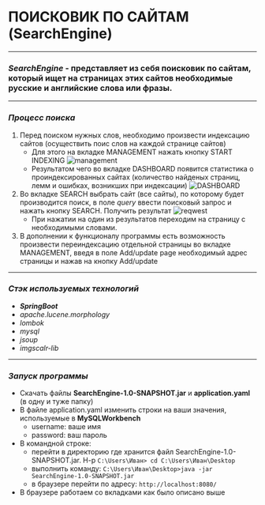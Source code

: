 # ПОИСКОВИК ПО САЙТАМ (SearchEngine)
_ _ _ _ _
### *SearchEngine* - представляет из себя поисковик по сайтам, который ищет на страницах этих сайтов необходимые русские и английские слова или фразы.
_ _ _ _ _
### *Процесс поиска*
1. Перед поиском нужных слов, необходимо произвести индексацию сайтов (осуществить поис слов на каждой странице сайтов)
   + Для этого на вкладке MANAGEMENT нажать кнопку START INDEXING ![management](https://lh3.googleusercontent.com/drive-viewer/AK7aPaDyWlhtRHFr5A7qpHdzgE_I8G9e4DtGJfdvqDCt9Asc5aG2Z_gIgtgIEy_pjeVKjB8ZaDGcFUzEpi39nXTyUmNg7l4ZpQ=w1920-h935)
   + Результатом чего во вкладке DASHBOARD появится статистика о проиндексированных сайтах (количество найденых страниц, лемм и ошибках, возникших при индексации) ![DASHBOARD](https://lh3.googleusercontent.com/drive-viewer/AK7aPaCodRLefjJGavoTL4Lw2yajvhpkICfVJAww2uZwo1QiZRzg3XyjPZNAbdjDQOAHlo8WCpUvTNEm7lsPpO_Ka0ughtb1og=w1920-h935)
2. Во вкладке SEARCH выбрать сайт (все сайты), по которому будет производится поиcк, в поле *query* ввести поисковый запрос и нажать кнопку SEARCH. Получить результат ![reqwest](https://drive.google.com/uc?id=1ec3kXB2z7WPo0HcLom9fnu7Tg8pkRpuR&export=download)
   + При нажатии на один из результатов переходим на страницу с необходимыми словами.
3. В дополнении к функционалу программы есть возможность произвести переиндексацию отдельной страницы во вкладке MANAGEMENT, введя в поле Add/update page необходимый адрес страницы и нажав на кнопку Add/update
_ _ _ _ _
### *Cтэк используемых технологий*
+ ***SpringBoot***
+ *apache.lucene.morphology*
+ *lombok*
+ *mysql*
+ *jsoup*
+ *imgscalr-lib*
_ _ _ _ _
### *Запуск программы*
+ Скачать файлы **SearchEngine-1.0-SNAPSHOT.jar** и **application.yaml** (в одну и туже папку)
+ В файле application.yaml изменить строки на ваши значения, используемые в **MySQLWorkbench**
     + username: ваше имя
     + password: ваш пароль
+ В командной строке:
    + перейти в директорию где хранится файл SearchEngine-1.0-SNAPSHOT.jar. Н-р `C:\Users\Иван> cd C:\Users\Иван\Desktop`
    + выполнить команду: `C:\Users\Иван\Desktop>java -jar SearchEngine-1.0-SNAPSHOT.jar`
    + в браузере перейти по адресу: `http://localhost:8080/`
+ В браузере работаем со вкладками как было описано выше
